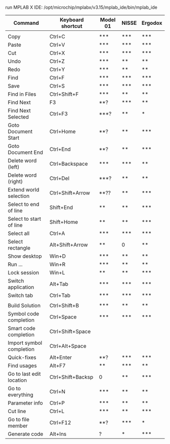 run MPLAB X IDE:
/opt/microchip/mplabx/v3.15/mplab_ide/bin/mplab_ide

| Command                  | Keyboard shortcut | Model 01 | NISSE    | Ergodox  |
|--------------------------|-------------------|----------|----------|----------|
|                          |                   |          |          |          |
| Copy                     | Ctrl+C            |   ***    |   ***    |   ***    |
| Paste                    | Ctrl+V            |   ***    |   ***    |   ***    |
| Cut                      | Ctrl+X            |   ***    |   ***    |   ***    |
| Undo                     | Ctrl+Z            |   ***    |   **     |   **     |
| Redo                     | Ctrl+Y            |   ***    |   **     |   **     |
| Find                     | Ctrl+F            |   ***    |   ***    |   ***    |
| Save                     | Ctrl+S            |   ***    |   ***    |   ***    |
| Find in Files            | Ctrl+Shift+F      |   ***    |   **     |   **     |
| Find Next                | F3                |   **?    |   ***    |   **     |
| Find Next Selected       | Ctrl+F3           |   ***?   |   **     |   *      |
| Goto Document Start      | Ctrl+Home         |   **?    |   **     |   ***    |
| Goto Document End        | Ctrl+End          |   **?    |   **     |   ***    |
| Delete word (left)       | Ctrl+Backspace    |   ***    |   ***    |   **     |
| Delete word (right)      | Ctrl+Del          |   ***?   |   **     |   **     |
| Extend world selection   | Ctrl+Shift+Arrow  |   **??   |   **     |   ***    |
| Select to end of line    | Shift+End         |   **     |   **     |   ***    |
| Select to start of line  | Shift+Home        |   **     |   **     |   ***    |
| Select all               | Ctrl+A            |   ***    |   ***    |   ***    |
| Select rectangle         | Alt+Shift+Arrow   |   **     |   0      |   **     |
| Show desktop             | Win+D             |   ***    |   **     |   **     |
| Run ...                  | Win+R             |   ***    |   **     |   **     |
| Lock session             | Win+L             |   **     |   **     |   ***    |
| Switch application       | Alt+Tab           |   ***    |   ***    |   ***    |
| Switch tab               | Ctrl+Tab          |   ***    |   ***    |   ***    |
|                          |                   |          |          |          |
| Build Solution           | Ctrl+Shift+B      |   ***    |   **     |   **     |
| Symbol code completion   | Ctrl+Space        |   ***    |   ***    |   ***    |
| Smart code completion    | Ctrl+Shift+Space  |          |          |          |
| Import symbol completion | Ctrl+Alt+Space    |          |          |          |
| Quick-fixes              | Alt+Enter         |   **?    |   ***    |   ***    |
| Find usages              | Alt+F7            |   **     |   ***    |   **     |
| Go to last edit location | Ctrl+Shift+Backsp |   0      |   **     |   ***    |
| Go to everything         | Ctrl+N            |   ***    |   **     |   **     |
| Parameter info           | Ctrl+P            |   ***    |   **     |   **     |
| Cut line                 | Ctrl+L            |   ***    |   **     |   ***    |
| Go to file member        | Ctrl+F12          |   **?    |   ***    |   *      |
| Generate code            | Alt+Ins           |   ?      |   *      |   ***    |
